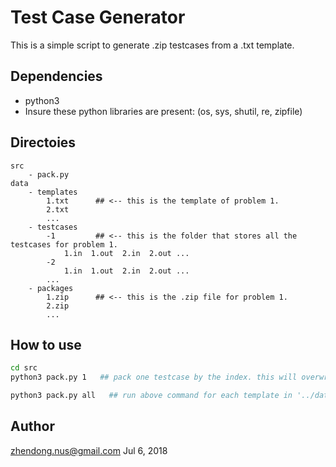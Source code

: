 # Test Case Generator

This is a simple script to generate .zip testcases from a .txt template.

## Dependencies

- python3
- Insure these python libraries are present: (os, sys, shutil, re, zipfile)

## Directoies

```
src
    - pack.py
data
    - templates
        1.txt      ## <-- this is the template of problem 1.
        2.txt
        ...
    - testcases
        -1         ## <-- this is the folder that stores all the testcases for problem 1.
            1.in  1.out  2.in  2.out ...
        -2
            1.in  1.out  2.in  2.out ...
        ...
    - packages
        1.zip      ## <-- this is the .zip file for problem 1.
        2.zip
        ...
```

## How to use

```sh
cd src
python3 pack.py 1   ## pack one testcase by the index. this will overwrite the folder in '../data/testcases'

python3 pack.py all   ## run above command for each template in '../data/templates'
```

## Author
zhendong.nus@gmail.com
Jul 6, 2018
